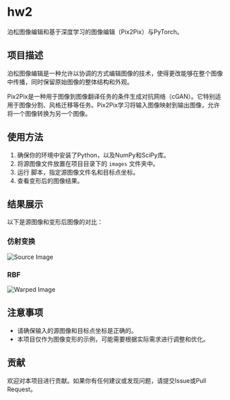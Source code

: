 
# hw2

泊松图像编辑和基于深度学习的图像编辑（Pix2Pix）与PyTorch。

## 项目描述

泊松图像编辑是一种允许以协调的方式编辑图像的技术，使得更改能够在整个图像中传播，同时保留原始图像的整体结构和外观。

Pix2Pix是一种用于图像到图像翻译任务的条件生成对抗网络（cGAN）。它特别适用于图像分割、风格迁移等任务。Pix2Pix学习将输入图像映射到输出图像，允许将一个图像转换为另一个图像。

## 使用方法

1. 确保你的环境中安装了Python，以及NumPy和SciPy库。
2. 将源图像文件放置在项目目录下的 `images` 文件夹中。
3. 运行 脚本，指定源图像文件名和目标点坐标。
4. 查看变形后的图像结果。

## 结果展示

以下是源图像和变形后图像的对比：

### 仿射变换
![Source Image](0674e89f15384ba80263593c059e81d5.png)

### RBF
![Warped Image](feb3e54c0d044afc4cb1bd8032e4a539.png)

## 注意事项

- 请确保输入的源图像和目标点坐标是正确的。
- 本项目仅作为图像变形的示例，可能需要根据实际需求进行调整和优化。

## 贡献

欢迎对本项目进行贡献。如果你有任何建议或发现问题，请提交Issue或Pull Request。
